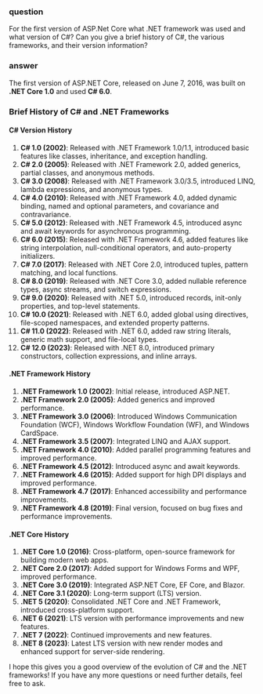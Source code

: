 ### question
For the first version of ASP.Net Core what .NET framework was used and what version of C#? Can you give a brief history of C#, the various frameworks, and their version information?

### answer
The first version of ASP.NET Core, released on June 7, 2016, was built on **.NET Core 1.0** and used **C# 6.0**.

### Brief History of C# and .NET Frameworks

#### **C# Version History**
1. **C# 1.0 (2002)**: Released with .NET Framework 1.0/1.1, introduced basic features like classes, inheritance, and exception handling.
2. **C# 2.0 (2005)**: Released with .NET Framework 2.0, added generics, partial classes, and anonymous methods.
3. **C# 3.0 (2008)**: Released with .NET Framework 3.0/3.5, introduced LINQ, lambda expressions, and anonymous types.
4. **C# 4.0 (2010)**: Released with .NET Framework 4.0, added dynamic binding, named and optional parameters, and covariance and contravariance.
5. **C# 5.0 (2012)**: Released with .NET Framework 4.5, introduced async and await keywords for asynchronous programming.
6. **C# 6.0 (2015)**: Released with .NET Framework 4.6, added features like string interpolation, null-conditional operators, and auto-property initializers.
7. **C# 7.0 (2017)**: Released with .NET Core 2.0, introduced tuples, pattern matching, and local functions.
8. **C# 8.0 (2019)**: Released with .NET Core 3.0, added nullable reference types, async streams, and switch expressions.
9. **C# 9.0 (2020)**: Released with .NET 5.0, introduced records, init-only properties, and top-level statements.
10. **C# 10.0 (2021)**: Released with .NET 6.0, added global using directives, file-scoped namespaces, and extended property patterns.
11. **C# 11.0 (2022)**: Released with .NET 6.0, added raw string literals, generic math support, and file-local types.
12. **C# 12.0 (2023)**: Released with .NET 8.0, introduced primary constructors, collection expressions, and inline arrays.

#### **.NET Framework History**
1. **.NET Framework 1.0 (2002)**: Initial release, introduced ASP.NET.
2. **.NET Framework 2.0 (2005)**: Added generics and improved performance.
3. **.NET Framework 3.0 (2006)**: Introduced Windows Communication Foundation (WCF), Windows Workflow Foundation (WF), and Windows CardSpace.
4. **.NET Framework 3.5 (2007)**: Integrated LINQ and AJAX support.
5. **.NET Framework 4.0 (2010)**: Added parallel programming features and improved performance.
6. **.NET Framework 4.5 (2012)**: Introduced async and await keywords.
7. **.NET Framework 4.6 (2015)**: Added support for high DPI displays and improved performance.
8. **.NET Framework 4.7 (2017)**: Enhanced accessibility and performance improvements.
9. **.NET Framework 4.8 (2019)**: Final version, focused on bug fixes and performance improvements.

#### **.NET Core History**
1. **.NET Core 1.0 (2016)**: Cross-platform, open-source framework for building modern web apps.
2. **.NET Core 2.0 (2017)**: Added support for Windows Forms and WPF, improved performance.
3. **.NET Core 3.0 (2019)**: Integrated ASP.NET Core, EF Core, and Blazor.
4. **.NET Core 3.1 (2020)**: Long-term support (LTS) version.
5. **.NET 5 (2020)**: Consolidated .NET Core and .NET Framework, introduced cross-platform support.
6. **.NET 6 (2021)**: LTS version with performance improvements and new features.
7. **.NET 7 (2022)**: Continued improvements and new features.
8. **.NET 8 (2023)**: Latest LTS version with new render modes and enhanced support for server-side rendering.

I hope this gives you a good overview of the evolution of C# and the .NET frameworks! If you have any more questions or need further details, feel free to ask.
